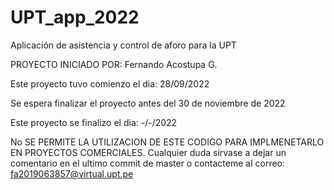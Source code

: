 # UPT_app_2022
Aplicación de asistencia y control de aforo para la UPT

PROYECTO INICIADO POR: Fernando Acostupa G.

Este proyecto tuvo comienzo el dia: 28/09/2022

Se espera finalizar el proyecto antes del 30 de noviembre de 2022

Este proyecto se finalizo el dia: -/-/2022

No SE PERMITE LA UTILIZACION DE ESTE CODIGO PARA IMPLMENETARLO EN PROYECTOS COMERCIALES.
Cualquier duda sirvase a dejar un comentario en el ultimo commit de master o contacteme al correo:
fa2019063857@virtual.upt.pe



